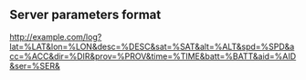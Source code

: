
Server parameters format
------------------------
http://example.com/log?lat=%LAT&lon=%LON&desc=%DESC&sat=%SAT&alt=%ALT&spd=%SPD&acc=%ACC&dir=%DIR&prov=%PROV&time=%TIME&batt=%BATT&aid=%AID&ser=%SER&